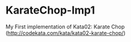 # KarateChop-Imp1
My First implementation of Kata02:  Karate Chop (http://codekata.com/kata/kata02-karate-chop/)
